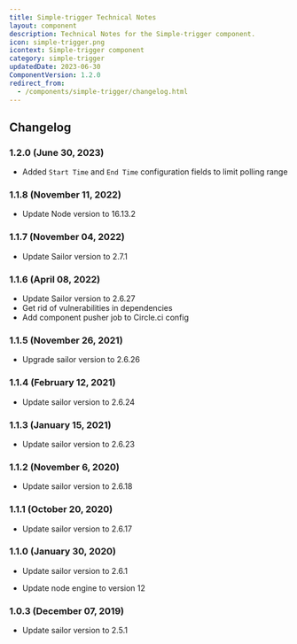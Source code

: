 ```yaml
---
title: Simple-trigger Technical Notes
layout: component
description: Technical Notes for the Simple-trigger component.
icon: simple-trigger.png
icontext: Simple-trigger component
category: simple-trigger
updatedDate: 2023-06-30
ComponentVersion: 1.2.0
redirect_from:
  - /components/simple-trigger/changelog.html
---
```


## Changelog

### 1.2.0 (June 30, 2023)

* Added `Start Time` and `End Time` configuration fields to limit polling range

### 1.1.8 (November 11, 2022)

* Update Node version to 16.13.2

### 1.1.7 (November 04, 2022)

* Update Sailor version to 2.7.1

### 1.1.6 (April 08, 2022)

* Update Sailor version to 2.6.27
* Get rid of vulnerabilities in dependencies
* Add component pusher job to Circle.ci config

### 1.1.5 (November 26, 2021)

* Upgrade sailor version to 2.6.26

### 1.1.4 (February 12, 2021)

* Update sailor version to 2.6.24

### 1.1.3 (January 15, 2021)

* Update sailor version to 2.6.23

### 1.1.2 (November 6, 2020)

* Update sailor version to 2.6.18

### 1.1.1 (October 20, 2020)

* Update sailor version to 2.6.17

### 1.1.0 (January 30, 2020)

* Update sailor version to 2.6.1

* Update node engine to version 12

### 1.0.3 (December 07, 2019)

* Update sailor version to 2.5.1
